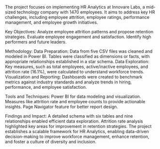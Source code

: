 The project focuses on implementing HR Analytics at Innovare Labs, a mid-sized technology company with 1470 employees. It aims to address key HR challenges, including employee attrition, employee ratings, performance management, and employee growth initiatives.

Key Objectives:
Analyze employee attrition patterns and propose retention strategies.
Evaluate employee engagement and satisfaction.
Identify high performers and future leaders.

Methodology:
Data Preparation: Data from five CSV files was cleaned and modeled in Power BI. Tables were classified as dimensions or facts, with appropriate relationships established in a star schema.
Data Exploration: Key measures, such as total employees, active/inactive employees, and attrition rate (16.1%), were calculated to understand workforce trends.
Visualization and Reporting: Dashboards were created to benchmark metrics against industry standards and analyze trends in hiring, performance, and employee satisfaction.

Tools and Techniques:
Power BI for data modeling and visualization.
Measures like attrition rate and employee counts to provide actionable insights.
Page Navigator feature for better report design.

Findings and Impact:
A detailed schema with six tables and nine relationships enabled efficient data exploration.
Attrition rate analysis highlighted key areas for improvement in retention strategies.
The project establishes a scalable framework for HR Analytics, enabling data-driven decision-making to improve workforce management, enhance retention, and foster a culture of diversity and inclusion.
